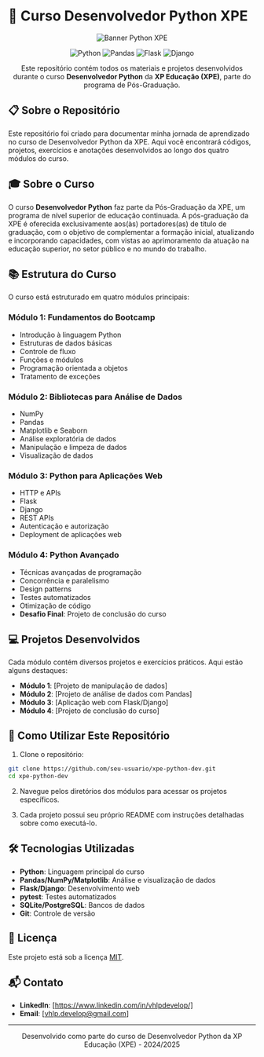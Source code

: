 # 🐍 Curso Desenvolvedor Python XPE

<div align="center">
  <img src="/api/placeholder/800/250" alt="Banner Python XPE" />

  ![Python](https://img.shields.io/badge/Python-3776AB?style=for-the-badge&logo=python&logoColor=white)
  ![Pandas](https://img.shields.io/badge/Pandas-150458?style=for-the-badge&logo=pandas&logoColor=white)
  ![Flask](https://img.shields.io/badge/Flask-000000?style=for-the-badge&logo=flask&logoColor=white)
  ![Django](https://img.shields.io/badge/Django-092E20?style=for-the-badge&logo=django&logoColor=white)
  
  <p>Este repositório contém todos os materiais e projetos desenvolvidos durante o curso <strong>Desenvolvedor Python</strong> da <strong>XP Educação (XPE)</strong>, parte do programa de Pós-Graduação.</p>
</div>

## 📋 Sobre o Repositório

Este repositório foi criado para documentar minha jornada de aprendizado no curso de Desenvolvedor Python da XPE. Aqui você encontrará códigos, projetos, exercícios e anotações desenvolvidos ao longo dos quatro módulos do curso.

## 🎓 Sobre o Curso

O curso **Desenvolvedor Python** faz parte da Pós-Graduação da XPE, um programa de nível superior de educação continuada. A pós-graduação da XPE é oferecida exclusivamente aos(às) portadores(as) de título de graduação, com o objetivo de complementar a formação inicial, atualizando e incorporando capacidades, com vistas ao aprimoramento da atuação na educação superior, no setor público e no mundo do trabalho.

## 📚 Estrutura do Curso

O curso está estruturado em quatro módulos principais:

### Módulo 1: Fundamentos do Bootcamp
- Introdução à linguagem Python
- Estruturas de dados básicas
- Controle de fluxo
- Funções e módulos
- Programação orientada a objetos
- Tratamento de exceções

### Módulo 2: Bibliotecas para Análise de Dados
- NumPy
- Pandas
- Matplotlib e Seaborn
- Análise exploratória de dados
- Manipulação e limpeza de dados
- Visualização de dados

### Módulo 3: Python para Aplicações Web
- HTTP e APIs
- Flask
- Django
- REST APIs
- Autenticação e autorização
- Deployment de aplicações web

### Módulo 4: Python Avançado
- Técnicas avançadas de programação
- Concorrência e paralelismo
- Design patterns
- Testes automatizados
- Otimização de código
- **Desafio Final**: Projeto de conclusão do curso

## 💻 Projetos Desenvolvidos

Cada módulo contém diversos projetos e exercícios práticos. Aqui estão alguns destaques:

- **Módulo 1**: [Projeto de manipulação de dados]
- **Módulo 2**: [Projeto de análise de dados com Pandas]
- **Módulo 3**: [Aplicação web com Flask/Django]
- **Módulo 4**: [Projeto de conclusão do curso]

## 🚀 Como Utilizar Este Repositório

1. Clone o repositório:
```bash
git clone https://github.com/seu-usuario/xpe-python-dev.git
cd xpe-python-dev
```

2. Navegue pelos diretórios dos módulos para acessar os projetos específicos.

3. Cada projeto possui seu próprio README com instruções detalhadas sobre como executá-lo.

## 🛠️ Tecnologias Utilizadas

- **Python**: Linguagem principal do curso
- **Pandas/NumPy/Matplotlib**: Análise e visualização de dados
- **Flask/Django**: Desenvolvimento web
- **pytest**: Testes automatizados
- **SQLite/PostgreSQL**: Bancos de dados
- **Git**: Controle de versão

## 📝 Licença

Este projeto está sob a licença [MIT](LICENSE).

## 📬 Contato

- **LinkedIn**: [https://www.linkedin.com/in/vhlpdevelop/]
- **Email**: [vhlp.develop@gmail.com]

---

<div align="center">
  <p>Desenvolvido como parte do curso de Desenvolvedor Python da XP Educação (XPE) - 2024/2025</p>
</div>

